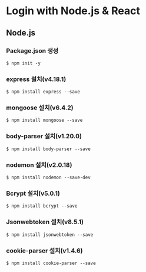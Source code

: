 # Login with Node.js & React
## Node.js
### Package.json 생성
```
$ npm init -y
```
### express 설치(v4.18.1)
```
$ npm install express --save
```
### mongoose  설치(v6.4.2)
```
$ npm install mongoose --save
```
### body-parser 설치(v1.20.0)
```
$ npm install body-parser --save
```
### nodemon 설치(v2.0.18)
```
$ npm install nodemon --save-dev
```
### Bcrypt 설치(v5.0.1)
```
$ npm install bcrypt --save
```
### Jsonwebtoken 설치(v8.5.1)
```
$ npm install jsonwebtoken --save
```
### cookie-parser 설치(v1.4.6)
```
$ npm install cookie-parser --save
```